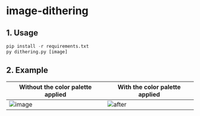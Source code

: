 # image-dithering

## 1. Usage

```py 
pip install -r requirements.txt
py dithering.py [image]
```

## 2. Example

| Without the color palette applied | With the color palette applied |
|-----------------------------------|--------------------------------|
| ![image](https://preview.redd.it/3p4us69n7xr81.jpg?width=494&format=pjpg&auto=webp&s=0535c1eed010716f053549eec31a88d4453f2f6e) | ![after](https://preview.redd.it/xccpwquw7xr81.png?width=494&format=png&auto=webp&s=8156a2f09de8b2a58c92f72ef90a5b017a1df2a7)

